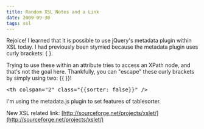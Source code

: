 ```yaml
---
title: Random XSL Notes and a Link
date: 2009-09-30
tags: xsl
---
```

Rejoice! I learned that it is possible to use jQuery's metadata plugin within XSL today. I had previously been stymied because the metadata plugin uses curly brackets: { }.

Trying to use these within an attribute tries to access an XPath node, and that's not the goal here. Thankfully, you can "escape" these curly brackets by simply using two: {{ }}!

<pre class="sh_xml">
&lt;th colspan="2" class="{{sorter: false}}" /&gt;
</pre>

I'm using the metadata.js plugin to set features of tablesorter.

New XSL related link: [http://sourceforge.net/projects/xslet/](http://sourceforge.net/projects/xslet/)

